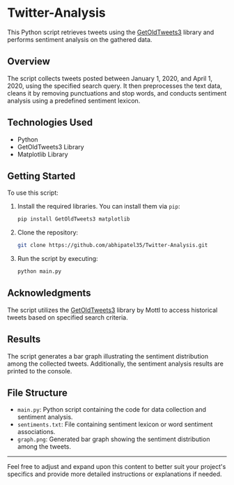 # Twitter-Analysis

This Python script retrieves tweets using the [GetOldTweets3](https://github.com/Mottl/GetOldTweets3) library and performs sentiment analysis on the gathered data.

## Overview

The script collects tweets posted between January 1, 2020, and April 1, 2020, using the specified search query. It then preprocesses the text data, cleans it by removing punctuations and stop words, and conducts sentiment analysis using a predefined sentiment lexicon.

## Technologies Used

- Python
- GetOldTweets3 Library
- Matplotlib Library

## Getting Started

To use this script:

1. Install the required libraries. You can install them via `pip`:

    ```bash
    pip install GetOldTweets3 matplotlib
    ```

2. Clone the repository:

    ```bash
    git clone https://github.com/abhipatel35/Twitter-Analysis.git
    ```

3. Run the script by executing:

    ```bash
    python main.py
    ```

## Acknowledgments

The script utilizes the [GetOldTweets3](https://github.com/Mottl/GetOldTweets3) library by Mottl to access historical tweets based on specified search criteria.

## Results

The script generates a bar graph illustrating the sentiment distribution among the collected tweets. Additionally, the sentiment analysis results are printed to the console.

## File Structure

- `main.py`: Python script containing the code for data collection and sentiment analysis.
- `sentiments.txt`: File containing sentiment lexicon or word sentiment associations.
- `graph.png`: Generated bar graph showing the sentiment distribution among the tweets.

---

Feel free to adjust and expand upon this content to better suit your project's specifics and provide more detailed instructions or explanations if needed.
